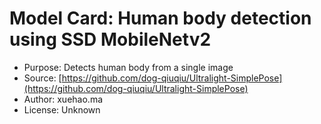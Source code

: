 # Model Card: Human body detection using SSD MobileNetv2

- Purpose: Detects human body from a single image
- Source: [https://github.com/dog-qiuqiu/Ultralight-SimplePose](https://github.com/dog-qiuqiu/Ultralight-SimplePose)
- Author: xuehao.ma
- License: Unknown
